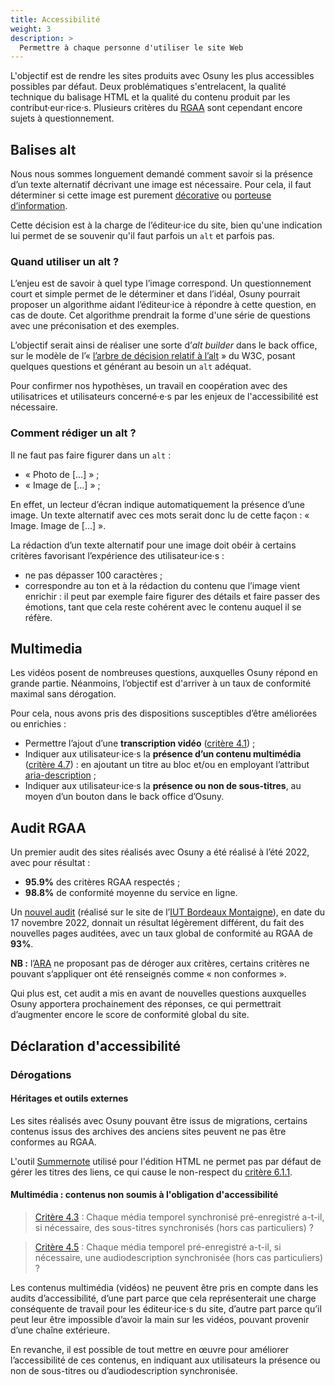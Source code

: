 ```yaml
---
title: Accessibilité
weight: 3
description: >
  Permettre à chaque personne d'utiliser le site Web
---
```


L'objectif est de rendre les sites produits avec Osuny les plus accessibles possibles par défaut. 
Deux problématiques s'entrelacent, la qualité technique du balisage HTML et la qualité du contenu produit par les contribut·eur·rice·s.
Plusieurs critères du [RGAA](https://accessibilite.numerique.gouv.fr/methode/criteres-et-tests/) sont cependant encore sujets à questionnement.

## Balises alt

Nous nous sommes longuement demandé comment savoir si la présence d’un texte alternatif décrivant une image est nécessaire. Pour cela, il faut déterminer si cette image est purement [décorative](https://accessibilite.numerique.gouv.fr/methode/glossaire/#image-de-decoration) ou [porteuse d’information](https://accessibilite.numerique.gouv.fr/methode/glossaire/#image-porteuse-d-information).

Cette décision est à la charge de l’éditeur·ice du site, bien qu'une indication lui permet de se souvenir qu'il faut parfois un `alt` et parfois pas.

### Quand utiliser un alt ?

L’enjeu est de savoir à quel type l’image correspond. Un questionnement court et simple permet de le déterminer et dans l’idéal, Osuny pourrait proposer un algorithme aidant l’éditeur·ice à répondre à cette question, en cas de doute. Cet algorithme prendrait la forme d'une série de questions avec une préconisation et des exemples.

L’objectif serait ainsi de réaliser une sorte d’*alt builder* dans le back office, sur le modèle de l’« [l’arbre de décision relatif à l’alt](https://www.w3.org/WAI/tutorials/images/decision-tree/) » du W3C, posant quelques questions et générant au besoin un `alt` adéquat.

Pour confirmer nos hypothèses, un travail en coopération avec des utilisatrices et utilisateurs concerné·e·s par les enjeux de l'accessibilité est nécessaire.

### Comment rédiger un alt ?

Il ne faut pas faire figurer dans un `alt` : 
* « Photo de [...] » ;
* « Image de [...] » ;

En effet, un lecteur d’écran indique automatiquement la présence d’une image. Un texte alternatif avec ces mots serait donc lu de cette façon : «  Image. Image de [...] ».

La rédaction d’un texte alternatif pour une image doit obéir à certains critères favorisant l’expérience des utilisateur·ice·s :
* ne pas dépasser 100 caractères ;
* correspondre au ton et à la rédaction du contenu que l’image vient enrichir : il peut par exemple faire figurer des détails et faire passer des émotions, tant que cela reste cohérent avec le contenu auquel il se réfère.

## Multimedia

Les vidéos posent de nombreuses questions, auxquelles Osuny répond en grande partie. Néanmoins, l’objectif est d'arriver à un taux de conformité maximal sans dérogation.

Pour cela, nous avons pris des dispositions susceptibles d’être améliorées ou enrichies :
* Permettre l’ajout d’une **transcription vidéo** ([critère 4.1](https://accessibilite.numerique.gouv.fr/methode/criteres-et-tests/#4.1)) ;
* Indiquer aux utilisateur·ice·s la **présence d’un contenu multimédia** ([critère 4.7](https://accessibilite.numerique.gouv.fr/methode/criteres-et-tests/#4.7)) : en ajoutant un titre au bloc et/ou en employant l’attribut [aria-description](https://developer.mozilla.org/en-US/docs/Web/Accessibility/ARIA/Attributes/aria-description) ;
* Indiquer aux utilisateur·ice·s la **présence ou non de sous-titres**, au moyen d’un bouton dans le back office d’Osuny.

## Audit RGAA

Un premier audit des sites réalisés avec Osuny a été réalisé à l’été 2022, avec pour résultat :
* **95.9%** des critères RGAA respectés ;
* **98.8%** de conformité moyenne du service en ligne.

Un [nouvel audit](https://ara.numerique.gouv.fr/rapports/U4SSpScTL2OP0tGrt-tt6) (réalisé sur le site de l’[IUT Bordeaux Montaigne](https://www.iut.u-bordeaux-montaigne.fr/)), en date du 17 novembre 2022, donnait un résultat légèrement différent, du fait des nouvelles pages auditées, avec un taux global de conformité au RGAA de **93%**.

**NB :** l’[ARA](https://ara.numerique.gouv.fr/) ne proposant pas de déroger aux critères, certains critères ne pouvant s’appliquer ont été renseignés comme « non conformes ».

Qui plus est, cet audit a mis en avant de nouvelles questions auxquelles Osuny apportera prochainement des réponses, ce qui permettrait d’augmenter encore le score de conformité global du site.

## Déclaration d'accessibilité

### Dérogations

#### Héritages et outils externes

Les sites réalisés avec Osuny pouvant être issus de migrations, certains contenus issus des archives des anciens sites peuvent ne pas être conformes au RGAA.

L'outil [Summernote](https://summernote.org/) utilisé pour l'édition HTML ne permet pas par défaut de gérer les titres des liens, ce qui cause le non-respect du [critère 6.1.1](https://accessibilite.numerique.gouv.fr/methode/criteres-et-tests/#6.1).

#### Multimédia : contenus non soumis à l'obligation d'accessibilité

> [Critère 4.3](https://accessibilite.numerique.gouv.fr/methode/criteres-et-tests/#4.3) : Chaque média temporel synchronisé pré-enregistré a-t-il, si nécessaire, des sous-titres synchronisés (hors cas particuliers) ?

> [Critère 4.5](https://accessibilite.numerique.gouv.fr/methode/criteres-et-tests/#4.5) : Chaque média temporel pré-enregistré a-t-il, si nécessaire, une audiodescription synchronisée (hors cas particuliers) ?

Les contenus multimédia (vidéos) ne peuvent être pris en compte dans les audits d’accessibilité, d’une part parce que cela représenterait une charge conséquente de travail pour les éditeur·ice·s du site, d’autre part parce qu’il peut leur être impossible d’avoir la main sur les vidéos, pouvant provenir d’une chaîne extérieure.

En revanche, il est possible de tout mettre en œuvre pour améliorer l’accessibilité de ces contenus, en indiquant aux utilisateurs la présence ou non de sous-titres ou d’audiodescription synchronisée.